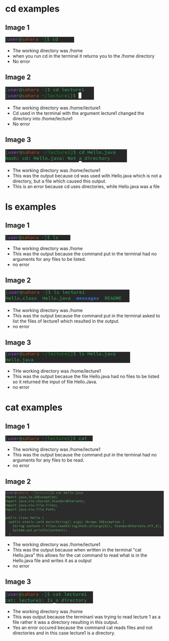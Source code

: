# cd examples
## Image 1
![Image](https://github.com/makeilali/cse15l-lab-reports/blob/main/Screenshot%202024-01-16%20at%205.05.59%20PM.png?raw=true)
- The working directory was /home
- when you run cd in the terminal it returns you to the /home directory
- No error
## Image 2
![Image](https://github.com/makeilali/cse15l-lab-reports/blob/main/Screenshot%202024-01-16%20at%205.51.57%20PM.png?raw=true)
- The working directory was /home/lecture1
- Cd used in the terminal with the argument lecture1 changed the directory into /home/lecture1
- No error
## Image 3
![Image](https://github.com/makeilali/cse15l-lab-reports/blob/main/Screenshot%202024-01-16%20at%206.01.44%20PM.png?raw=true)
- The working directory was /home/lecture1
- This was the output because cd was used with Hello.java which is not a directory, but a file which caused this output.
- This is an error because cd uses directories, while Hello.java was a file

# ls examples
## Image 1
![Image](https://github.com/makeilali/cse15l-lab-reports/blob/main/Screenshot%202024-01-16%20at%205.06.05%20PM.png?raw=true)
- The working directory was /home
- This was the output because the command put in the terminal had no arguments for any files to be listed.
- no error
## Image 2
![Image](https://github.com/makeilali/cse15l-lab-reports/blob/main/Screenshot%202024-01-16%20at%205.51.50%20PM.png?raw=true)
- The working directory was /home
- This was the output because the command put in the terminal asked to list the files of lecture1 which resulted in the output.
- no error
## Image 3
![Image](https://github.com/makeilali/cse15l-lab-reports/blob/main/Screenshot%202024-01-16%20at%206.01.20%20PM.png?raw=true)
- THe working directory was /home/lecture1
- This was the output becasue the file Hello.java had no files to be listed so it returned the input of file Hello.Java.
- no error 
# cat examples
## Image 1
![Image](https://github.com/makeilali/cse15l-lab-reports/blob/main/Screenshot%202024-01-16%20at%205.06.13%20PM.png?raw=true)
- The working directory was /home/lecture1
- This was the output because the command put in the terminal had no arguments for any files to be read.
- no error
## Image 2
![Image](https://github.com/makeilali/cse15l-lab-reports/blob/main/Screenshot%202024-01-10%20at%201.48.09%20PM.png?raw=true)
- The working directory was /home/lecture1
- This was the output because when written in the terminal "cat Hello.java" this allows for the cat command to read what is in the Hello.java file and writes it as a output
- no error
## Image 3
![Image](https://github.com/makeilali/cse15l-lab-reports/blob/main/Screenshot%202024-01-16%20at%205.51.08%20PM.png?raw=true)
- The working directory was /home
- This was output because the terminanl was trying to read lecture 1 as a file rather it was a directory resulting in this output.
- Yes an error occured because the command cat reads files and not directories and in this case lecture1 is a directory.
